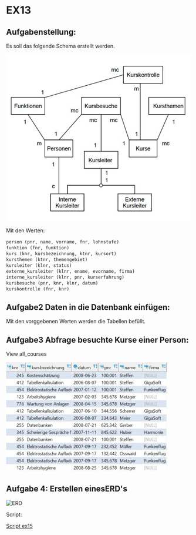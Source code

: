 # EX13

## Aufgabenstellung:

Es soll das folgende Schema erstellt werden. 

![**ERM Aufgabe 3**](/image/ex15_Aufgabenstellung.JPG)


Mit den Werten:

    person (pnr, name, vorname, fnr, lohnstufe)
    funktion (fnr, funktion)
    kurs (knr, kursbezeichnung, ktnr, kursort)
    kursthemen (ktnr, themengebiet)
    kursleiter (klnr, status)
    externe_kursleiter (klnr, ename, evorname, firma)
    interne_kursleiter (klnr, pnr, kurserfahrung)
    kursbesuche (pnr, knr, klnr, datum)
    kurskontrolle (fnr, knr)

## Aufgabe2 Daten in die Datenbank einfügen:

Mit den vorggebenen Werten werden die Tabellen befüllt.

## Aufgabe3 Abfrage besuchte Kurse einer Person:

View all_courses

![**all_courses_view**](/image/ex15_all_courses_view.JPG)

## Aufgabe 4: Erstellen einesERD's

![**ERD**](/image/ex15_Aufgabe4_.JPG)

Script:

[Script ex15](/Scripts/ex15.sql)